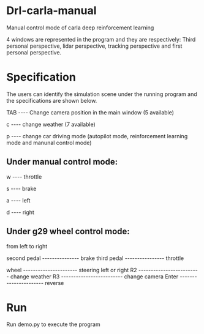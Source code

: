 # Drl-carla-manual

Manual control mode of carla deep reinforcement learning

4 windows are represented in the program and they are respectively: Third personal perspective, lidar perspective, tracking perspective and first personal perspective.

# Specification

The users can identify the simulation scene under the running program and the specifications are shown below.

TAB ---- Change camera position in the main window (5 available)

c ---- change weather (7 available)

p ---- change car driving mode (autopilot mode, reinforcement learning mode and manunal control mode)

## Under manual control mode:

w ---- throttle

s ---- brake

a ---- left

d ---- right

## Under g29 wheel control mode:
from left to right

second pedal --------------- brake
third pedal ---------------- throttle

wheel ---------------------- steering left or right
R2 ------------------------- change weather
R3 ------------------------- change camera 
Enter ---------------------- reverse

# Run 

Run demo.py to execute the program